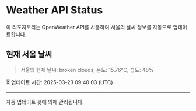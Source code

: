 
# Weather API Status

이 리포지토리는 OpenWeather API를 사용하여 서울의 날씨 정보를 자동으로 업데이트합니다.

## 현재 서울 날씨
> 서울의 현재 날씨: broken clouds, 온도: 15.76°C, 습도: 48%

⏳ 업데이트 시간: 2025-03-23 09:40:03 (UTC)

---
자동 업데이트 봇에 의해 관리됩니다.
